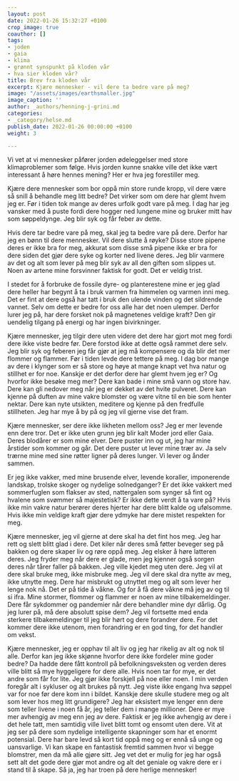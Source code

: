 ```yaml
---
layout: post
date: 2022-01-26 15:32:27 +0100
crop_image: true
coauthor: []
tags:
- joden
- gaia
- klima
- grønnt synspunkt på kloden vår
- hva sier kloden vår?
title: Brev fra kloden vår
excerpt: Kjære mennesker - vil dere ta bedre vare på meg?
image: "/assets/images/earthsmaller.jpg"
image_caption: ''
author: _authors/henning-j-grini.md
categories:
- _category/helse.md
publish_date: 2022-01-26 00:00:00 +0100
weight: 3

---
```

Vi vet at vi mennesker påfører jorden ødeleggelser med store klimaproblemer som følge. Hvis jorden kunne snakke ville det ikke vært interessant å høre hennes mening? Her er hva jeg forestiller meg. 

Kjære dere mennesker som bor oppå min store runde kropp, vil dere være så snill å behandle meg litt bedre? Det virker som om dere har glemt hvem jeg er. Før i tiden tok mange av deres urfolk godt vare på meg. I dag har jeg vansker med å puste fordi dere hogger ned lungene mine og bruker mitt hav som søppeldynge. Jeg blir syk og får feber av dette. 

Hvis dere tar bedre vare på meg, skal jeg ta bedre vare på dere. Derfor har jeg en bønn til dere mennesker. Vil dere slutte å røyke? Disse store pipene deres er ikke bra for meg, akkurat som disse små pipene ikke er bra for dere siden det gjør dere syke og korter ned livene deres. Jeg blir varmere av det og alt som lever på meg blir syk av all den giften som slippes ut. Noen av artene mine forsvinner faktisk for godt. Det er veldig trist. 

I stedet for å forbruke de fossile dyre- og planterestene mine er jeg glad dere heller har begynt å ta i bruk varmen fra himmelen og varmen inni meg. Det er fint at dere også har tatt i bruk den ulende vinden og det sildrende vannet. Selv om dette er bedre for oss alle har det noen ulemper. Derfor lurer jeg på, har dere forsket nok på magnetenes veldige kraft? Den gir uendelig tilgang på energi og har ingen bivirkninger. 

Kjære mennesker, jeg tilgir dere uten videre det dere har gjort mot meg fordi dere ikke viste bedre før. Dere forstod ikke at dette også rammet dere selv. Jeg blir syk og feberen jeg får gjør at jeg må kompensere og da blir det mer flommer og flammer. Før i tiden levde dere tettere på meg. I dag bor mange av dere i klynger som er så store og høye at mange knapt vet hva natur og stillhet er for noe. Kanskje er det derfor dere har glemt hvem jeg er? Og hvorfor ikke besøke meg mer? Dere kan bade i mine små vann og store hav. Dere kan gli nedover meg når jeg er dekket av det hvite pulveret. Dere kan kjenne på duften av mine vakre blomster og være vitne til en bie som henter nektar. Dere kan nyte utsikten, meditere og kjenne på den fredfulle stillheten. Jeg har mye å by på og jeg vil gjerne vise det fram. 

Kjære mennesker, ser dere ikke likheten mellom oss? Jeg er mer levende enn dere tror. Det er ikke uten grunn jeg blir kalt Moder jord eller Gaia. Deres blodårer er som mine elver. Dere puster inn og ut, jeg har mine årstider som kommer og går. Det dere puster ut lever mine trær av. Ja selv trærne mine med sine røtter ligner på deres lunger. Vi lever og ånder sammen. 

Er jeg ikke vakker, med mine brusende elver, levende koraller, imponerende landskap, trolske skoger og nydelige solnedganger? Er det ikke vakkert med sommerfuglen som flakser av sted, nattergalen som synger så fint og hvalene som svømmer så majestetisk? Er ikke dette verdt å ta vare på? Hvis ikke min vakre natur berører deres hjerter har dere blitt kalde og ufølsomme. Hvis ikke min veldige kraft gjør dere ydmyke har dere mistet respekten for meg. 

Kjære mennesker, jeg vil gjerne at dere skal ha det fint hos meg. Jeg har rett og slett blitt glad i dere. Det kiler når deres små føtter beveger seg på bakken og dere skaper liv og røre oppå meg. Jeg elsker å høre latteren deres. Jeg fryder meg når dere er glade, men jeg kjenner også sorgen deres når tårer faller på bakken. Jeg ville kjedet meg uten dere. Jeg vil at dere skal bruke meg, ikke misbruke meg. Jeg vil dere skal dra nytte av meg, ikke utnytte meg. Dere har misbrukt og utnyttet meg og alt som lever her lenge nok nå. Det er på tide å våkne. Og for å få dere våkne må jeg av og til si ifra. Mine stormer, flommer og flammer er noen av mine tilbakemeldinger. Dere får sykdommer og pandemier når dere behandler mine dyr dårlig. Og jeg lurer på, må dere absolutt spise dem? Jeg vil fortsette med enda sterkere tilbakemeldinger til jeg blir hørt og dere forandrer dere. For det kommer dere ikke utenom, men forandring er en god ting, for det handler om vekst. 

Kjære mennesker, jeg er opphav til alt liv og jeg har rikelig av alt og nok til alle. Derfor kan jeg ikke skjønne hvorfor dere ikke fordeler mine goder bedre? Da hadde dere fått kontroll på befolkningsveksten og verden deres ville blitt så mye hyggeligere for dere alle. Hvis noen tar for mye, er det andre som får for lite. Jeg gjør ikke forskjell på noe eller noen. I min verden foregår alt i sykluser og alt brukes på nytt. Jeg viste ikke engang hva søppel var for noe før dere kom inn i bildet. Kanskje dere skulle studere meg og alt som lever hos meg litt grundigere? Jeg har eksistert mye lenger enn dere som teller livene i noen få år, jeg teller dem i mange millioner. Dere er mye mer avhengig av meg enn jeg av dere. Faktisk er jeg ikke avhengig av dere i det hele tatt, men samtidig ville livet blitt tomt og ensomt uten dere. Vit at jeg ser på dere som nydelige intelligente skapninger som har et enormt potensial. Dere har bare levd så kort tid oppå meg og er ennå så unge og uansvarlige. Vi kan skape en fantastisk fremtid sammen hvor vi begge blomstrer, men da må alle gjøre sitt. Jeg vet det er mulig for jeg har også sett alt det gode dere gjør mot andre og alt det geniale og vakre dere er i stand til å skape. Så ja, jeg har troen på dere herlige mennesker!